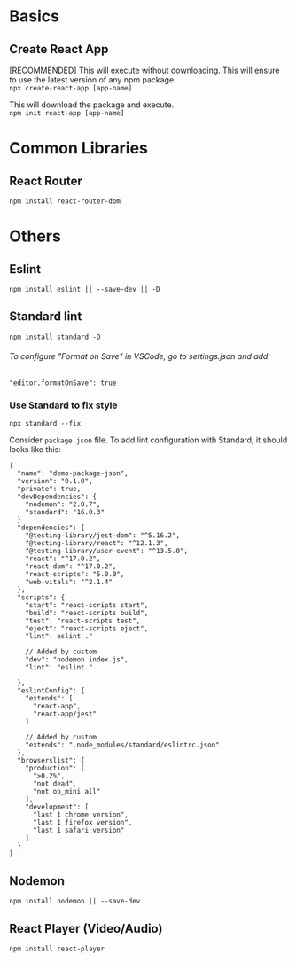 # Basics

## Create React App
[RECOMMENDED] This will execute without downloading. This will ensure to use the latest version of any npm package.   
```npx create-react-app [app-name]```  
  
This will download the package and execute.   
```npm init react-app [app-name]```

# Common Libraries
## React Router
`npm install react-router-dom`

# Others

## Eslint
```npm install eslint || --save-dev || -D```

## Standard lint
```npm install standard -D```
###### To configure "Format on Save" in VSCode, go to settings.json and add:
`"editor.formatOnSave": true`

### Use Standard to fix style
```npx standard --fix```

Consider ```package.json``` file. To add lint configuration with Standard, it should looks like this:

```
{
  "name": "demo-package-json",
  "version": "0.1.0",
  "private": true,
  "devDependencies": {
    "nodemon": "2.0.7",
    "standard": "16.0.3"
  }
  "dependencies": {
    "@testing-library/jest-dom": "^5.16.2",
    "@testing-library/react": "^12.1.3",
    "@testing-library/user-event": "^13.5.0",
    "react": "^17.0.2",
    "react-dom": "^17.0.2",
    "react-scripts": "5.0.0",
    "web-vitals": "^2.1.4"
  },
  "scripts": {
    "start": "react-scripts start",
    "build": "react-scripts build",
    "test": "react-scripts test",
    "eject": "react-scripts eject",
    "lint": eslint ."
    
    // Added by custom
    "dev": "nodemon index.js",
    "lint": "eslint."

  },
  "eslintConfig": {
    "extends": [
      "react-app",
      "react-app/jest"
    ]

    // Added by custom
    "extends": ".node_modules/standard/eslintrc.json"
  },
  "browserslist": {
    "production": [
      ">0.2%",
      "not dead",
      "not op_mini all"
    ],
    "development": [
      "last 1 chrome version",
      "last 1 firefox version",
      "last 1 safari version"
    ]
  }
}
```

## Nodemon
```npm install nodemon || --save-dev```

## React Player (Video/Audio)
```npm install react-player```
